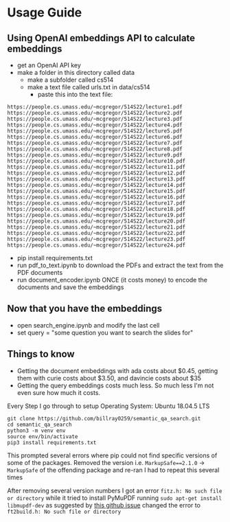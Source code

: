 # Usage Guide

## Using OpenAI embeddings API to calculate embeddings
* get an OpenAI API key
* make a folder in this directory called data
  * make a subfolder called cs514
  * make a text file called urls.txt in data/cs514
    * paste this into the text file:
```
https://people.cs.umass.edu/~mcgregor/514S22/lecture1.pdf
https://people.cs.umass.edu/~mcgregor/514S22/lecture2.pdf
https://people.cs.umass.edu/~mcgregor/514S22/lecture3.pdf
https://people.cs.umass.edu/~mcgregor/514S22/lecture4.pdf
https://people.cs.umass.edu/~mcgregor/514S22/lecture5.pdf
https://people.cs.umass.edu/~mcgregor/514S22/lecture6.pdf
https://people.cs.umass.edu/~mcgregor/514S22/lecture7.pdf
https://people.cs.umass.edu/~mcgregor/514S22/lecture8.pdf
https://people.cs.umass.edu/~mcgregor/514S22/lecture9.pdf
https://people.cs.umass.edu/~mcgregor/514S22/lecture10.pdf
https://people.cs.umass.edu/~mcgregor/514S22/lecture11.pdf
https://people.cs.umass.edu/~mcgregor/514S22/lecture12.pdf
https://people.cs.umass.edu/~mcgregor/514S22/lecture13.pdf
https://people.cs.umass.edu/~mcgregor/514S22/lecture14.pdf
https://people.cs.umass.edu/~mcgregor/514S22/lecture15.pdf
https://people.cs.umass.edu/~mcgregor/514S22/lecture16.pdf
https://people.cs.umass.edu/~mcgregor/514S22/lecture17.pdf
https://people.cs.umass.edu/~mcgregor/514S22/lecture18.pdf
https://people.cs.umass.edu/~mcgregor/514S22/lecture19.pdf
https://people.cs.umass.edu/~mcgregor/514S22/lecture20.pdf
https://people.cs.umass.edu/~mcgregor/514S22/lecture21.pdf
https://people.cs.umass.edu/~mcgregor/514S22/lecture22.pdf
https://people.cs.umass.edu/~mcgregor/514S22/lecture23.pdf
https://people.cs.umass.edu/~mcgregor/514S22/lecture24.pdf
```
* pip install requirements.txt
* run pdf_to_text.ipynb to download the PDFs and extract the text from the PDF documents
* run document_encoder.ipynb ONCE (it costs money) to encode the documents and save the embeddings

## Now that you have the embeddings
* open search_engine.ipynb and modify the last cell
* set query = "some question you want to search the slides for"

## Things to know
* Getting the document embeddings with ada costs about $0.45, getting them with curie costs about $3.50, and davincie costs about $35
* Getting the query embeddings costs much less. So much less I'm not even sure how much it costs.



Every Step I go through to setup
Operating System: Ubuntu 18.04.5 LTS

```
git clone https://github.com/billray0259/semantic_qa_search.git
cd semantic_qa_search
python3 -m venv env
source env/bin/activate
pip3 install requirements.txt
```
This prompted several errors where pip could not find specific versions of some of the packages.
Removed the version i.e. `MarkupSafe==2.1.0` -> `MarkupSafe` of the offending package and re-ran
I had to repeat this several times

After removing several version numbers I got an error `fitz.h: No such file or directory` while it tried to install PyMuPDF
running `sudo apt-get install libmupdf-dev` as suggested by [this github issue](https://github.com/pymupdf/PyMuPDF/issues/78) changed the error to `ft2build.h: No such file or directory`


